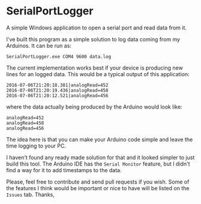 # SerialPortLogger
A simple Windows application to open a serial port and read data from it.

I've built this program as a simple solution to log data coming from my Arduinos. It can be run as:

```
SerialPortLogger.exe COM4 9600 data.log
```

The current implementation works best if your device is producing new lines for an logged data. This would be a typical output of this application:

```
2016-07-06T21:20:18.381|analogRead=452
2016-07-06T21:20:19.436|analogRead=458
2016-07-06T21:20:12.521|analogRead=456
```

where the data actually being produced by the Arduino would look like:

```
analogRead=452
analogRead=458
analogRead=456
```

The idea here is that you can make your Arduino code simple and leave the time logging to your PC.

I haven't found any ready made solution for that and it looked simpler to just build this tool. The Arduino IDE has the `Serial Monitor` feature, but I didn't find a way for it to add timestamps to the data.

Please, feel free to contribute and send pull requests if you wish. Some of the features I think would be important or nice to have will be listed on the `Issues` tab. Thanks,
